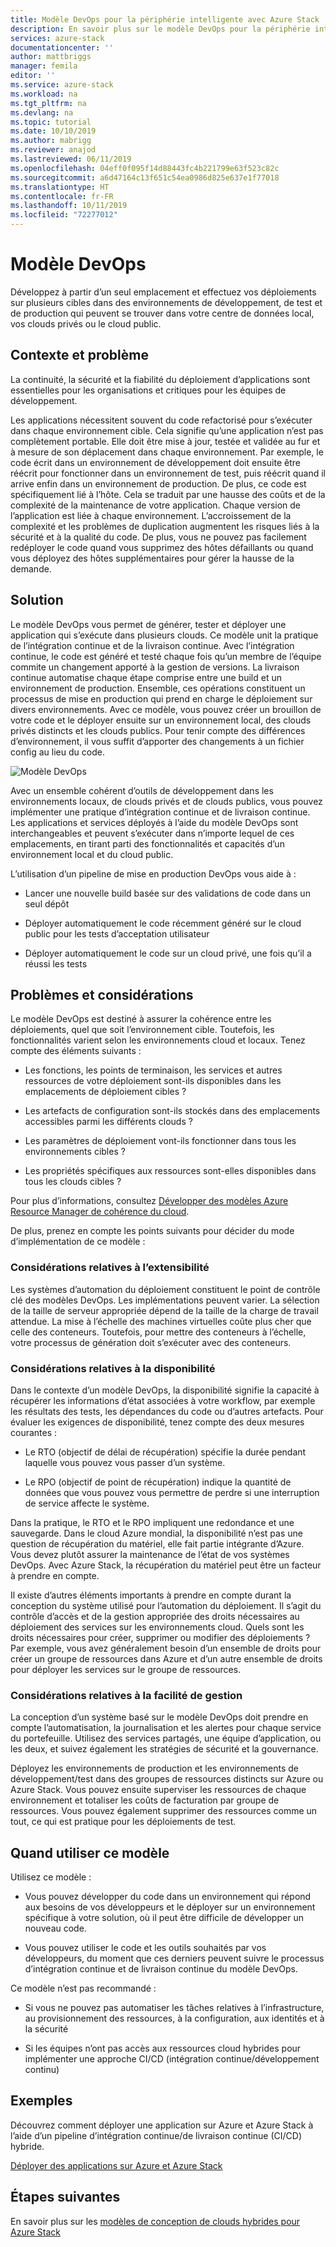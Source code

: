 ```yaml
---
title: Modèle DevOps pour la périphérie intelligente avec Azure Stack | Microsoft Docs
description: En savoir plus sur le modèle DevOps pour la périphérie intelligente avec Azure Stack
services: azure-stack
documentationcenter: ''
author: mattbriggs
manager: femila
editor: ''
ms.service: azure-stack
ms.workload: na
ms.tgt_pltfrm: na
ms.devlang: na
ms.topic: tutorial
ms.date: 10/10/2019
ms.author: mabrigg
ms.reviewer: anajod
ms.lastreviewed: 06/11/2019
ms.openlocfilehash: 04eff0f095f14d88443fc4b221799e63f523c82c
ms.sourcegitcommit: a6d47164c13f651c54ea0986d825e637e1f77018
ms.translationtype: HT
ms.contentlocale: fr-FR
ms.lasthandoff: 10/11/2019
ms.locfileid: "72277012"
---
```

# <a name="devops-pattern"></a>Modèle DevOps

Développez à partir d’un seul emplacement et effectuez vos déploiements sur plusieurs cibles dans des environnements de développement, de test et de production qui peuvent se trouver dans votre centre de données local, vos clouds privés ou le cloud public.

## <a name="context-and-problem"></a>Contexte et problème

La continuité, la sécurité et la fiabilité du déploiement d’applications sont essentielles pour les organisations et critiques pour les équipes de développement.

Les applications nécessitent souvent du code refactorisé pour s’exécuter dans chaque environnement cible. Cela signifie qu’une application n’est pas complètement portable. Elle doit être mise à jour, testée et validée au fur et à mesure de son déplacement dans chaque environnement. Par exemple, le code écrit dans un environnement de développement doit ensuite être réécrit pour fonctionner dans un environnement de test, puis réécrit quand il arrive enfin dans un environnement de production. De plus, ce code est spécifiquement lié à l’hôte. Cela se traduit par une hausse des coûts et de la complexité de la maintenance de votre application. Chaque version de l’application est liée à chaque environnement. L’accroissement de la complexité et les problèmes de duplication augmentent les risques liés à la sécurité et à la qualité du code. De plus, vous ne pouvez pas facilement redéployer le code quand vous supprimez des hôtes défaillants ou quand vous déployez des hôtes supplémentaires pour gérer la hausse de la demande.

## <a name="solution"></a>Solution

Le modèle DevOps vous permet de générer, tester et déployer une application qui s’exécute dans plusieurs clouds. Ce modèle unit la pratique de l’intégration continue et de la livraison continue. Avec l’intégration continue, le code est généré et testé chaque fois qu’un membre de l’équipe commite un changement apporté à la gestion de versions. La livraison continue automatise chaque étape comprise entre une build et un environnement de production. Ensemble, ces opérations constituent un processus de mise en production qui prend en charge le déploiement sur divers environnements. Avec ce modèle, vous pouvez créer un brouillon de votre code et le déployer ensuite sur un environnement local, des clouds privés distincts et les clouds publics. Pour tenir compte des différences d’environnement, il vous suffit d’apporter des changements à un fichier config au lieu du code.

![Modèle DevOps](media/azure-stack-edge-pattern-hybrid-ci-cd/hybrid-ci-cd.png)

Avec un ensemble cohérent d’outils de développement dans les environnements locaux, de clouds privés et de clouds publics, vous pouvez implémenter une pratique d’intégration continue et de livraison continue. Les applications et services déployés à l’aide du modèle DevOps sont interchangeables et peuvent s’exécuter dans n’importe lequel de ces emplacements, en tirant parti des fonctionnalités et capacités d’un environnement local et du cloud public.

L’utilisation d’un pipeline de mise en production DevOps vous aide à :

-   Lancer une nouvelle build basée sur des validations de code dans un seul dépôt

-   Déployer automatiquement le code récemment généré sur le cloud public pour les tests d’acceptation utilisateur

-   Déployer automatiquement le code sur un cloud privé, une fois qu’il a réussi les tests

## <a name="issues-and-considerations"></a>Problèmes et considérations

Le modèle DevOps est destiné à assurer la cohérence entre les déploiements, quel que soit l’environnement cible. Toutefois, les fonctionnalités varient selon les environnements cloud et locaux. Tenez compte des éléments suivants :

-   Les fonctions, les points de terminaison, les services et autres ressources de votre déploiement sont-ils disponibles dans les emplacements de déploiement cibles ?

-   Les artefacts de configuration sont-ils stockés dans des emplacements accessibles parmi les différents clouds ?

-   Les paramètres de déploiement vont-ils fonctionner dans tous les environnements cibles ?

-   Les propriétés spécifiques aux ressources sont-elles disponibles dans tous les clouds cibles ?

Pour plus d’informations, consultez [Développer des modèles Azure Resource Manager de cohérence du cloud](https://docs.microsoft.com/azure/azure-resource-manager/templates-cloud-consistency).

De plus, prenez en compte les points suivants pour décider du mode d’implémentation de ce modèle :

### <a name="scalability-considerations"></a>Considérations relatives à l’extensibilité

Les systèmes d’automation du déploiement constituent le point de contrôle clé des modèles DevOps. Les implémentations peuvent varier. La sélection de la taille de serveur appropriée dépend de la taille de la charge de travail attendue. La mise à l’échelle des machines virtuelles coûte plus cher que celle des conteneurs. Toutefois, pour mettre des conteneurs à l’échelle, votre processus de génération doit s’exécuter avec des conteneurs.

### <a name="availability-considerations"></a>Considérations relatives à la disponibilité

Dans le contexte d’un modèle DevOps, la disponibilité signifie la capacité à récupérer les informations d’état associées à votre workflow, par exemple les résultats des tests, les dépendances du code ou d’autres artefacts. Pour évaluer les exigences de disponibilité, tenez compte des deux mesures courantes :

-   Le RTO (objectif de délai de récupération) spécifie la durée pendant laquelle vous pouvez vous passer d’un système.

-   Le RPO (objectif de point de récupération) indique la quantité de données que vous pouvez vous permettre de perdre si une interruption de service affecte le système.

Dans la pratique, le RTO et le RPO impliquent une redondance et une sauvegarde. Dans le cloud Azure mondial, la disponibilité n’est pas une question de récupération du matériel, elle fait partie intégrante d’Azure. Vous devez plutôt assurer la maintenance de l’état de vos systèmes DevOps. Avec Azure Stack, la récupération du matériel peut être un facteur à prendre en compte.

Il existe d’autres éléments importants à prendre en compte durant la conception du système utilisé pour l’automation du déploiement. Il s’agit du contrôle d’accès et de la gestion appropriée des droits nécessaires au déploiement des services sur les environnements cloud. Quels sont les droits nécessaires pour créer, supprimer ou modifier des déploiements ? Par exemple, vous avez généralement besoin d’un ensemble de droits pour créer un groupe de ressources dans Azure et d’un autre ensemble de droits pour déployer les services sur le groupe de ressources.

### <a name="manageability-considerations"></a>Considérations relatives à la facilité de gestion

La conception d’un système basé sur le modèle DevOps doit prendre en compte l’automatisation, la journalisation et les alertes pour chaque service du portefeuille. Utilisez des services partagés, une équipe d’application, ou les deux, et suivez également les stratégies de sécurité et la gouvernance.

Déployez les environnements de production et les environnements de développement/test dans des groupes de ressources distincts sur Azure ou Azure Stack. Vous pouvez ensuite superviser les ressources de chaque environnement et totaliser les coûts de facturation par groupe de ressources. Vous pouvez également supprimer des ressources comme un tout, ce qui est pratique pour les déploiements de test.

## <a name="when-to-use-this-pattern"></a>Quand utiliser ce modèle

Utilisez ce modèle :

-   Vous pouvez développer du code dans un environnement qui répond aux besoins de vos développeurs et le déployer sur un environnement spécifique à votre solution, où il peut être difficile de développer un nouveau code.

-   Vous pouvez utiliser le code et les outils souhaités par vos développeurs, du moment que ces derniers peuvent suivre le processus d’intégration continue et de livraison continue du modèle DevOps.

Ce modèle n’est pas recommandé :

-   Si vous ne pouvez pas automatiser les tâches relatives à l’infrastructure, au provisionnement des ressources, à la configuration, aux identités et à la sécurité

-   Si les équipes n’ont pas accès aux ressources cloud hybrides pour implémenter une approche CI/CD (intégration continue/développement continu)

## <a name="example"></a>Exemples

Découvrez comment déployer une application sur Azure et Azure Stack à l’aide d’un pipeline d’intégration continue/de livraison continue (CI/CD) hybride.

[Déployer des applications sur Azure et Azure Stack](https://docs.microsoft.com/azure/azure-stack/user/azure-stack-solution-pipeline)

## <a name="next-steps"></a>Étapes suivantes

En savoir plus sur les [modèles de conception de clouds hybrides pour Azure Stack](azure-stack-edge-pattern-overview.md)
